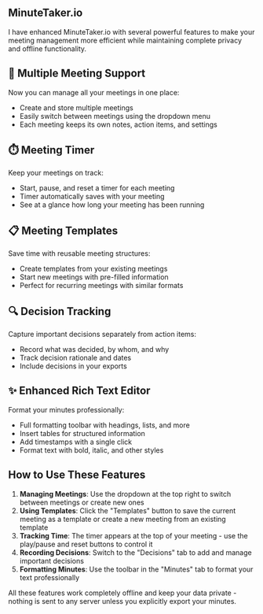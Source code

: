 ## MinuteTaker.io

I have enhanced MinuteTaker.io with several powerful features to make your meeting management more efficient while maintaining complete privacy and offline functionality.

## 📝 Multiple Meeting Support

Now you can manage all your meetings in one place:

- Create and store multiple meetings
- Easily switch between meetings using the dropdown menu
- Each meeting keeps its own notes, action items, and settings


## ⏱️ Meeting Timer

Keep your meetings on track:

- Start, pause, and reset a timer for each meeting
- Timer automatically saves with your meeting
- See at a glance how long your meeting has been running


## 📋 Meeting Templates

Save time with reusable meeting structures:

- Create templates from your existing meetings
- Start new meetings with pre-filled information
- Perfect for recurring meetings with similar formats


## 🔍 Decision Tracking

Capture important decisions separately from action items:

- Record what was decided, by whom, and why
- Track decision rationale and dates
- Include decisions in your exports


## ✨ Enhanced Rich Text Editor

Format your minutes professionally:

- Full formatting toolbar with headings, lists, and more
- Insert tables for structured information
- Add timestamps with a single click
- Format text with bold, italic, and other styles


## How to Use These Features

1. **Managing Meetings**: Use the dropdown at the top right to switch between meetings or create new ones
2. **Using Templates**: Click the "Templates" button to save the current meeting as a template or create a new meeting from an existing template
3. **Tracking Time**: The timer appears at the top of your meeting - use the play/pause and reset buttons to control it
4. **Recording Decisions**: Switch to the "Decisions" tab to add and manage important decisions
5. **Formatting Minutes**: Use the toolbar in the "Minutes" tab to format your text professionally


All these features work completely offline and keep your data private - nothing is sent to any server unless you explicitly export your minutes.
